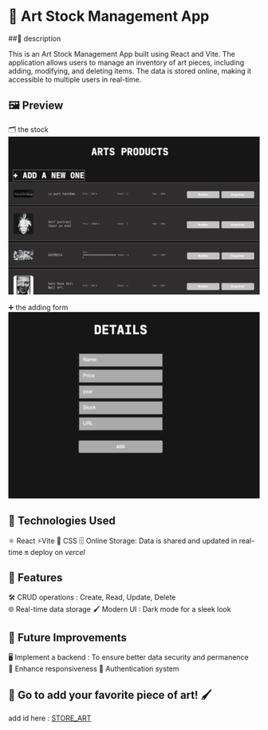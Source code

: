 # 🎨 Art Stock Management App

##📌 description

This is an Art Stock Management App built using React and Vite. The application allows users to manage an inventory of art pieces, including adding, modifying, and deleting items. The data is stored online, making it accessible to multiple users in real-time.

## 🖼️ Preview
🗂️​ the stock 
![home page](stock.png)


➕​ the adding form
![add stock](addstock.png)

## 🚀 Technologies Used

⚛️ React 
⚡Vite 
🎨 CSS
🗄️ Online Storage: Data is shared and updated in real-time
🔛​ deploy on *vercel*

## 🎯 Features

🛠️ CRUD operations : Create, Read, Update, Delete  
🌐 Real-time data storage 
🖌️ Modern UI : Dark mode for a sleek look

## 🔧 Future Improvements

🖥️  Implement a backend : To ensure better data security and permanence  
📱  Enhance responsiveness
🔑  Authentication system 

## 🎨 Go to add your favorite piece of art! 🖌️
add id here : [STORE_ART](https://store-littlefoxy1nks-projects.vercel.app/)




